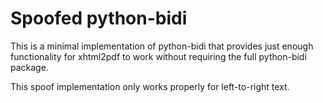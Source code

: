 # Spoofed python-bidi

This is a minimal implementation of python-bidi that provides just enough functionality
for xhtml2pdf to work without requiring the full python-bidi package.

This spoof implementation only works properly for left-to-right text.